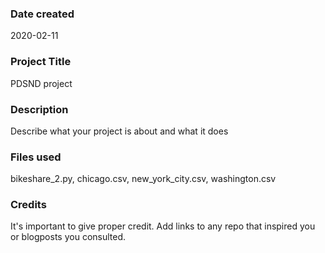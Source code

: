 ### Date created
2020-02-11

### Project Title
PDSND project

### Description
Describe what your project is about and what it does

### Files used
bikeshare_2.py, chicago.csv, new_york_city.csv, washington.csv

### Credits
It's important to give proper credit. Add links to any repo that inspired you or blogposts you consulted.

